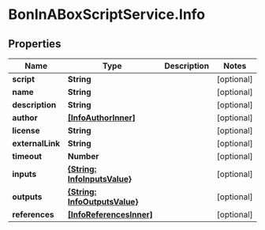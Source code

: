 # BonInABoxScriptService.Info

## Properties

Name | Type | Description | Notes
------------ | ------------- | ------------- | -------------
**script** | **String** |  | [optional] 
**name** | **String** |  | [optional] 
**description** | **String** |  | [optional] 
**author** | [**[InfoAuthorInner]**](InfoAuthorInner.md) |  | [optional] 
**license** | **String** |  | [optional] 
**externalLink** | **String** |  | [optional] 
**timeout** | **Number** |  | [optional] 
**inputs** | [**{String: InfoInputsValue}**](InfoInputsValue.md) |  | [optional] 
**outputs** | [**{String: InfoOutputsValue}**](InfoOutputsValue.md) |  | [optional] 
**references** | [**[InfoReferencesInner]**](InfoReferencesInner.md) |  | [optional] 


